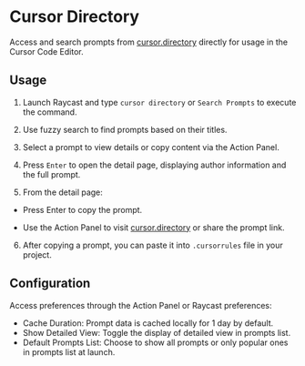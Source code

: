 # Cursor Directory

Access and search prompts from [cursor.directory](https://cursor.directory/) directly
for usage in the Cursor Code Editor.

## Usage

1. Launch Raycast and type `cursor directory` or `Search Prompts`
   to execute the command.

2. Use fuzzy search to find prompts based on their titles.

3. Select a prompt to view details or copy content via the Action Panel.

4. Press `Enter` to open the detail page, displaying author information
   and the full prompt.

5. From the detail page:

- Press Enter to copy the prompt.

- Use the Action Panel to visit [cursor.directory](https://cursor.directory/) or share the prompt link.

6. After copying a prompt, you can paste it into `.cursorrules` file in your project.

## Configuration

Access preferences through the Action Panel or Raycast preferences:

- Cache Duration: Prompt data is cached locally for 1 day by default.
- Show Detailed View: Toggle the display of detailed view in prompts list.
- Default Prompts List: Choose to show all prompts or only popular ones in prompts list at launch.
